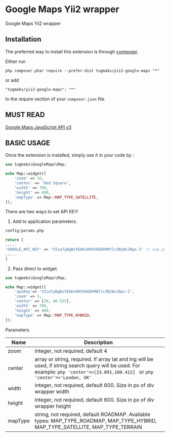 Google Maps Yii2 wrapper
========================
Google Maps Yii2 wrapper

Installation
------------

The preferred way to install this extension is through [composer](http://getcomposer.org/download/).

Either run

```
php composer.phar require --prefer-dist tugmaks/yii2-google-maps "*"
```

or add

```
"tugmaks/yii2-google-maps": "*"
```

to the require section of your `composer.json` file.


MUST READ
-----
[Google Maps JavaScript API v3](https://developers.google.com/maps/documentation/javascript/reference)

BASIC USAGE
-----
Once the extension is installed, simply use it in your code by  :

```php
use tugmaks\GoogleMaps\Map;

echo Map::widget([
    'zoom' => 16,
    'center' => 'Red Square',
    'width' => 700,
    'height' => 400,
    'mapType' => Map::MAP_TYPE_SATELLITE,
]);
```

There are two ways to set API KEY:

1. Add to application parameters.
```php
config/params.php

return [
.....
'GOOGLE_API_KEY' => 'VIza7yBgBzYEbKx09V566DhM8Ylc3NjWsJ0ps-2' // use your own api key
.....
]
```
2. Pass direct to widget. 

```php
use tugmaks\GoogleMaps\Map;

echo Map::widget([
    'apiKey'=> 'VIza7yBgBzYEbKx09V566DhM8Ylc3NjWsJ0ps-2',
    'zoom' => 3,
    'center' => [20, 40.555],
    'width' => 700,
    'height' => 400,
    'mapType' => Map::MAP_TYPE_HYBRID,
]);
```

Parameters

| Name  | Description |
| ------------- | ------------- |
| zoom  | integer, not required, default 4 |
| center  | array or string, required. If array lat and lng will be used, if string search query will be used. For example: ```php 'center'=>[23.091,100.412] ``` or ```php 'center'=>'London, UK' ``` |
| width | integer, not required, default 600. Size in px of div wrapper width |
| height | integer, not required, default 600. Size in px of div wrapper height |
| mapType | string, not required, default ROADMAP. Available types: MAP_TYPE_ROADMAP, MAP_TYPE_HYBRID, MAP_TYPE_SATELLITE, MAP_TYPE_TERRAIN |